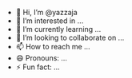 - 👋 Hi, I’m @yazzaja
- 👀 I’m interested in ...
- 🌱 I’m currently learning ...
- 💞️ I’m looking to collaborate on ...
- 📫 How to reach me ...
- 😄 Pronouns: ...
- ⚡ Fun fact: ...

<!---
yazzaja/yazzaja is a ✨ special ✨ repository because its `README.md` (this file) appears on your GitHub profile.
You can click the Preview link to take a look at your changes.
--->
